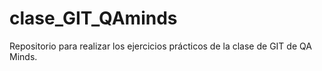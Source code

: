 # clase_GIT_QAminds
Repositorio para realizar los ejercicios prácticos de la clase de GIT de QA Minds.
